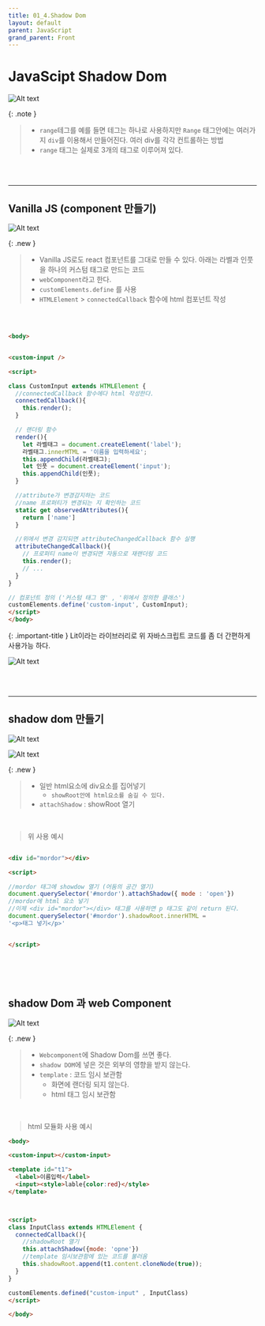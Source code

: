 ```yaml
---
title: 01_4.Shadow Dom
layout: default
parent: JavaScript
grand_parent: Front
---
```



# JavaScipt Shadow Dom

![Alt text](image-21.png)

{: .note } 
> -  `range`테그를 예를 들면 테그는 하나로 사용하지만 `Range` 태그안에는 여러가지 `div`를 이용해서 만들어진다. 여러 div를 각각 컨트롤하는 방법
> - `range` 태그는 실제로 3개의 태그로 이루어져 있다.

<br />
<br />

---

## Vanilla JS (component 만들기)

![Alt text](image-24.png)

{: .new }
> - Vanilla JS로도 react 컴포넌트를 그대로 만들 수 있다. 아래는 라벨과 인풋을 하나의 커스텀 태그로 만드는 코드
> - `webComponent`라고 한다.
> - `customElements.define` 를 사용
> - `HTMLElement` > `connectedCallback` 함수에 html 컴포넌트 작성


<br />

```html

<body>


<custom-input />

<script>

class CustomInput extends HTMLElement {
  //connectedCallback 함수에다 html 작성한다.
  connectedCallback(){
    this.render();
  }

  // 랜더링 함수
  render(){
    let 라벨태그 = document.createElement('label');
    라벨태그.innerMTML = '이름을 입력하세요';
    this.appendChild(라벨태그);
    let 인풋 = document.createElement('input');
    this.appendChild(인풋);
  }

  //attribute가 변경감지하는 코드
  //name 프로퍼티가 변경되는 지 확인하는 코드
  static get observedAttributes(){
    return ['name']
  }

  //위에서 변경 감지되면 attributeChangedCallback 함수 실행
  attributeChangedCallback(){
    // 프로퍼티 name이 변경되면 자동으로 재랜더링 코드
    this.render();
    // ...
  }
}

// 컴포넌트 정의 ('커스텀 태그 명' , '위에서 정의한 클래스')
customElements.define('custom-input', CustomInput);
</script>
</body>

```

{: .important-title }
Lit이라는 라이브러리로 위 자바스크립트 코드를 좀 더 간편하게 사용가능 하다.

 ![Alt text](image-25.png)



<br />
<br />

---

## shadow dom 만들기

![Alt text](image-22.png)

![Alt text](image-23.png)

{: .new }
> - 일반 html요소에 div요소를 집어넣기
>   - `showRoot안에 html요소를 숨길 수 있다.`
> - `attachShadow` : showRoot 열기

<br />

> 위 사용 예시

```html

<div id="mordor"></div>

<script>

//mordor 태그에 showdow 열기 (어둠의 공간 열기)
document.querySelector('#mordor').attachShadow({ mode : 'open'})
//mordor에 html 요소 넣기
//이제 <div id="mordor"></div> 태그를 사용하면 p 태그도 같이 return 된다.
document.querySelector('#mordor').shadowRoot.innerHTML = 
'<p>태그 넣기</p>'


</script>

```

<br />
<br />
<br />

## shadow Dom 과 web Component

![Alt text](image-26.png)

{: .new }
> - `Webcomponent`에 Shadow Dom를 쓰면 좋다.
> - `shadow DOM`에 넣은 것은 외부의 영향을 받지 않는다.
> - `template` : 코드 임시 보관함
>   - 화면에 랜더링 되지 않는다.
>   - html 태그 임시 보관함

<br />

> html 모듈화 사용 예시 

```html
<body>

<custom-input></custom-input>

<template id="t1">
  <label>이름입력</label>
  <input><style>lable{color:red}</style>
</template>



<script>
class InputClass extends HTMLElement {
  connectedCallback(){
    //shadowRoot 열기
    this.attachShadow({mode: 'opne'})
    //template 임시보관함에 있는 코드를 불러옴
    this.shadowRoot.append(t1.content.cloneNode(true));
  }
}

customElements.defined("custom-input" , InputClass)
</script>

</body>
```